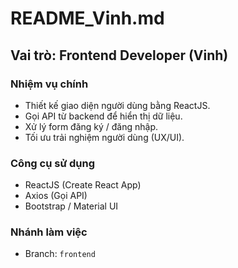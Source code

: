 # README_Vinh.md

## Vai trò: Frontend Developer (Vinh)

### Nhiệm vụ chính
- Thiết kế giao diện người dùng bằng ReactJS.
- Gọi API từ backend để hiển thị dữ liệu.
- Xử lý form đăng ký / đăng nhập.
- Tối ưu trải nghiệm người dùng (UX/UI).

### Công cụ sử dụng
- ReactJS (Create React App)
- Axios (Gọi API)
- Bootstrap / Material UI

### Nhánh làm việc
- Branch: `frontend`
